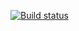 [![Build status](https://ci.appveyor.com/api/projects/status/f39vl48fht3402i3?svg=true)](https://ci.appveyor.com/project/betiwe/advanced)
